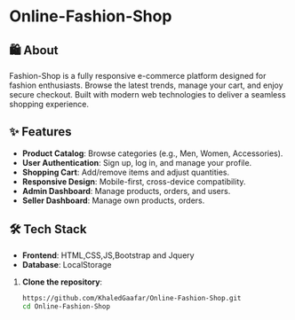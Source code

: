 # Online-Fashion-Shop
## 🛍️ About  
Fashion-Shop is a fully responsive e-commerce platform designed for fashion enthusiasts. Browse the latest trends, manage your cart, and enjoy secure checkout. Built with modern web technologies to deliver a seamless shopping experience.  

## ✨ Features  
- **Product Catalog**: Browse categories (e.g., Men, Women, Accessories).  
- **User Authentication**: Sign up, log in, and manage your profile.  
- **Shopping Cart**: Add/remove items and adjust quantities.  
- **Responsive Design**: Mobile-first, cross-device compatibility.   
- **Admin Dashboard**: Manage products, orders, and users.
- **Seller Dashboard**: Manage  own products, orders.

## 🛠️ Tech Stack  
- **Frontend**: HTML,CSS,JS,Bootstrap and Jquery
- **Database**: LocalStorage

1. **Clone the repository**:  
   ```bash  
   https://github.com/KhaledGaafar/Online-Fashion-Shop.git
   cd Online-Fashion-Shop  
